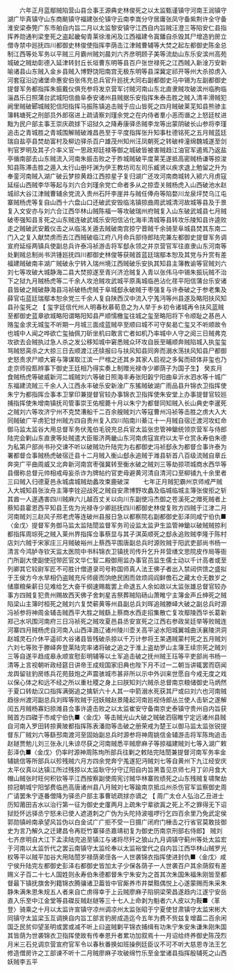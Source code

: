 <!-- { "loadSidebar": true } -->
　　六年正月蓝鄢贼陷营山县佥事王源典史林俊死之以太监甄谨镇守河南王润镇守湖广毕真镇守山东商颷镇守福建张伦镇守云南李嵩分守居庸张凤守备紫荆许全守备淮安梁泰筦广东市舶自内旨二月以太监黎安镇守江西自内旨贼汪澄三等陷安仁县指挥养勋通判梁奎死之盗起畿甸青莱徐淮闲及江西福建令寘鐇自杀毁其尸增造豹房立僧寺禁中廵抚四川都御史林俊使指挥李荫击江津贼曹辅等大焚之起左都御史陈金总制江西等处军务以平贼三月霸州贼刘晨刘六齐彦明顾子美等流劫山东乐安滨州高苑城破之贼劫彰德入延津转封丘长垣曹东明等县百户张世禄死之江西贼入新淦万安新喻诸县山东贼入金乡县贼入博野饶阳南宫无极东明等县深冀定祁开等州大杀掠虏入河套寇沿边诸堡命惠安伯张伟充总兵官升廵抚大同右副都御史马中锡为左副都御史提督军务都指挥朱振戴仪俱充参将发京营军讨贼河南山东北直隶贼攻破滨州临朐临淄昌乐日照蒲台武城阳信曲阜泰安诸州县贼据乐安指挥朱泰击胜之贼入清丰滑贼犯阙里贼破郾城贼犯信阳指挥马振陈镇追击贼于应山皆死之四月贼破莱芜知县熊骖主簿韩塘死之刑部员外郎宿进上疏请察刘瑾余党之在内侍者羣小恶而谮之上怒廷杖进黜为民户部主事王崇庆疏捄下诏狱久之降寿康驿丞贼李龙等出蒙阴破长山参将李瑾追击之青城胜之青城围解贼破潍昌邑至于平度指挥张升知事杜德铭死之五月贼蓝廷瑞自盐亭县焚劫富村及柳边驿杀百户雄茂州知州汪凤朝死之转破梓潼绵魏城遂至剑判官罗明及其子介率义官一思政郑廷禄等御之城破皆被害贼趋江油官军遏焉乃返盐亭循南部去山东贼流入河南朱振击败之于胙城贼破平度莱芜遂抵高密贼杨谦等掠浚知县陈滞击胜之遁入太行山册吁渊为伊王教坊司左司乐臧贤以疾求退上勉留之升为奉銮河南贼入湖广破云梦掠黄趋江西掠星子复归湖广还攻河南商城转入颍六月虏寇延绥山西贼李华等起与刘六合刘瑾余党亡命者多从之掠壶关贼杨虎入山西破池水赵城祁大谷江津贼曹辅余党流入贵州石阡李崖井与贼任俸舟等陷婺川龙泉坪焚乌江屯寨贼杨虎等复自山西十六盘山口还破武安毁临洺镇掠曲周武城清河故城等县及于景复入文安亦与刘六合江西华林山贼陈福一等攻破瑞州府贼复入山东破武城县七月贼破枣强知县豸死之山东贼连破武城乐安阳信沾化海丰清城等县转攻乐陵知县许逵败走之贼破武安戴仪击之从临洺关遁去贼破南宫掠宁晋贼千余骑至阜城县焚其东南二门入之复入献焚虏而去江西贼破临江府八月命兵部侍郎陆完兼左都御史提督军务调宣府延绥两镇兵使副总兵许泰冯祯游击将军郄永领之并京营官军往直隶山东河南等处剿贼总制尚书洪锺廵抚四川都御史林俊等获贼首蓝廷瑞鄢本恕及其党与升赏有差福建贼破南丰湖广贼破永宁转入瑞州境江西贼破乐安执其知县主簿教谕等官贼刘六刘七等攻破大城静海二县大焚掠遂至青兴济沧贼复入青以张伟马中锡朱振玩贼不治下之狱九月贼杨虎等二千余人攻沧贼攻武城平原禹城临邑沾化荏平阳信蒲台乐安诸县皆破之贼破静海县冯祯破杨虎贼于阜城郄永破贼于枣强复与许泰破之于参老集及薛官屯蓝廷瑞鄢本恕余党三千余人复自陕西汉中流入宁羗沔等州县遂及略阳扶风知县孙玺死之 【 玺字廷信代州人明春秋慕荀息之为人举于乡初令诸城再令扶风蓝贼至都御史蓝章欲城略阳谓略阳知县严顺懦檄玺往城之玺至略阳将下令顺耻之惎邑人赂玺金求无城玺不听期一月城三面成蓝贼卒至顺曰城不可守矣曷亡玺又不听顺故令也城中人闻之哗欲亡玺抽佩刀斫坐机曰敢言亡者如机乃率城中人守之阅三日贼弗克攻欲去会贼执过急人杀之发公移知城中窘悉贼众环攻自辰至晡顺奔贼陷城入执玺玺骂贼怒脔杀之大掠三日去顺渡江还牍报曰与扶风知县同奔而溺水荡扶风知县尸都御史怒责求尸顺大窘与簿谋取江滨一尸棺之还其乡其家人启视之多髯而硕体非玺也乃走京师投匦辨事下御史王廷相乃得实奏上制赠光禄寺少卿荫子为国子生】 癸亥月食贼杨虎等破威新河二城贼刘六等破日照海丰寿张阳榖宁阳曲阜沂水泗水等十城广东福建流贼三千余人入江西永丰破乐安新淦广东猺贼破湖广雨品县升锦衣卫指挥使朱宁为都指挥佥事本卫掌印兼提督官较办事锦衣卫指挥使朱安堂上办事提督官较廵捕指挥使朱增南镇抚司管事崇王佑樒薨十月以朱宁为都督同知贼入长山典史李暹死之贼刘六等攻济宁州不克焚漕船千二百余艘贼刘六等寇曹州冯祯等击胜之虏大入大同贼破广平虏犯甘州贼方四自贵州复入四川陷南川綦江十一月贼自宿迁渡河攻虹命御马监太监谷大用总督军务伏羗伯毛锐充总兵官太监张忠管神鎗统领京营军与侍郎陆完会剿山东直隶等处贼遣大臣赈济两畿山东河南虏寇宣府以太平仓赏永寿伯朱德为私第户部尚书孙交谏不听以破贼功升陆完为右都御史冯祯郄永为都督佥事许泰为署都督佥事贼杨虎破宿迁县十二月贼入衡山郄永追贼于潍县斩首八百级流贼自章丘奔突广平曲周威又北奔新河南宫枣强冀转至衡水破之贼刘三等劫掠项城商水西华等县僣称总督元帅相戒毋妄杀诈为牌帖约官吏毋避黄河清自清河口至柳铺九十余里者三曰贼入归德夏邑永城虞城贼劫蠡攻束鹿破深 
　　七年正月贼犯霸州京师戒严贼入大城知县张汝舟主簿李铨迎战死之贼自安肃博野攻蠡及临城临城主簿张俊拒之斩其酋一人遂遇害四川贼麻六儿越百丈关以向川东副使冯杰御之苍溪死之赠死贼者上蔡知县霍恩西平知县王佐为光禄寺少卿廵抚四川都御史林俊复败方四贼于江津二月河南贼刘三赵风子邢老虎等连破州县报日急以都察院右副都御史彭泽同咸宁伯仇■〈金戊〉提督军务御马监太监陆誾监督军务司设监太监尹生监管神鎗以破贼贼掠利都指挥周琮死之贼入莱州界指挥佥事蔡显与其子淇英顺死之郄永追败贼李隆于陈村店刘六贼于宋家庄三月贼破裕州上蔡西平围唐副总兵时源败贼于阳武吏部尚书杨一清言今鸿胪寺钦天监太医院中书科锦衣卫镇抚司传升乞升并营缮文思院皮作局等衙门所副大使副使冠带匠官文华仁智二殿御用监办事官员监生儒士动以千计高者或至列卿其它较尉军匠不可胜计僧道录司号称国师真人法王佛子者出入禁闼供馈之盛拟于王侯方今水旱相仍盗贼充斥师疲而饷绝民困而敛烦闾阎鲜儋石之藏太仓无数岁之储廪粮柴薪日见难给乞大奋干纲速赐裁罢上命退五人余如故以太监张雄总督官较办事方四贼复犯贵州赐故西天佛子舍刺星吉祭葬贼陷砀山萧睢宁主簿金声丘绅死之贼陷梁山主簿时桓死之贼刘六复焚蕲黄等州县副总兵刘晖追贼滕峄大破之副总兵时源冯祯参将神周金辅击贼西平大胜之贼繇上蔡商水西走招集散亡复攻鄢陵西华长葛新郑己水巩围河南府三日冯祯死之贼攻夏邑县丞安宣死之江西右参政吴廷举等败贼连河寨四月贼杨虎自河南入山西泽潞辽诸州陵川壶关高平泌水阳城翼城曲沃襄陵洪洞赵城灵石介休平遥祁大谷诸县皆残破杀掠以千万计参将王杲遇贼蒙村死之五月贼刘六刘七等败于滕峄奔登莱陆完率诸将破之追之于淮上盗劫罗山主簿王续宗死之贼刘三等自遂平趋成皋永顺宣慰彭明辅等以土军追击破之抚州贼王珏等平吏部尚书杨一清等上言视朝听政经筵日讲帝王成规国家旧典也陛下月不过一二朝当讲辄罢而窃闻龙舆留驻豹房练兵花苑鼓炮之声震骇城市甚非所以示中外训来世愿自今戒无度之戏以保心体之和远不经之所以重社稷之身上曰朕知刘六贼杀总督南京粮储御史马炳然于夏口转劫汉口指挥满弼追之擒斩六十人其一中箭溺水死获其尸或曰刘六也河南贼趋徐州渡河副总兵刘晖等败贼于冠妖贼赵景隆起河南廵视侍郎丛兰使人击斩之遂解闰五月贼杨寡妇掠潍县佥事许逵击败之以太监崔安守备南京史泰镇守贵州自内旨获贼首方四磔于市咸宁伯仇■〈金戊〉等击贼光山大破之贼破泗宿睢宁定远诸州县贼自河南入罗田转掠黄陂都指挥陈表潘勋等击破之册荣戒为楚王以御马监太监张锐提督东厂贼刘六等繇邳南渡河至固始副总兵时源参将神周姚信金辅游击将军陈珣追击赵鐩贾勉儿刘三张永儿朱谅尽获之河南贼悉平贼廖麻子等掠福建贼刘七等入湖广敕彭泽仇■〈金戊〉仍率时源神周陈珣所部兵往剿之敕陆完陆誾兼提督河南军务率金辅姚信等所部兵以殄残贼六月方四余党奔宁羗遂犯沔贼刘七等自黄州下九江经安庆太平仪真以达镇江所过残掠以太监耿守分守辽阳自内旨黑眚见京师七月丁卯月食大帽山贼张时旺何积钦等平江西按察副使周宪讨贼华林寨败绩死之山东残贼复啸聚劫掠冠朝城宁阳邹费临邑高唐诸州县八月贼刘七等踰南京抵瓜州杀伤官军监察御史周广请罢朱宁逐番僧降为驿丞户部主事曹琥疏捄亦谪之 【 周广太仓人弘治乙丑进士历知莆田吉水以治行第一征为御史史廑两月上疏朱宁辈欲寘之死上不之罪得无下诏狱贬怀远驿丞宁怒未已使人遮道刺之广伪为头陀持波嗢啰行乞四百余里乃免武定侯郭勋镇岭南承望风旨伪以白金试广广拒不受一日摄广闭府门棰击之行省官莫敢技御史为言乃解久之迁建昌令再贬竹寨驿丞嘉靖初复为御史历南京刑部右侍郎】 贼刘七齐彦明自大江下孟渎陆完追至镇江与诸将尽歼之狼山九月调镇守蓟州等处太监宏于河南以太监忻代之罢云南镇守太监纶奉以太监裕堂代之自内旨江西华林山贼罗光权等平以贼平加谷大用陆誾岁禄荫弟侄各一人世袭锦衣指挥使进封仇■〈金戊〉咸宁侯升陆完左都御史彭泽右都御史皆加太子少保各荫子一人世袭百户其余荫叙有差赐义子百二十七人国姓则永寿伯朱德都督朱宁朱安为之首其次朱国朱福朱刚皆至都督最下镇抚旗舍列籍锦衣腾骧诸卫葢皆中官厮养市井桀黠偶悦上心遂蒙赐而朱采朱静朱满朱恩朱规五人者来自亡虏得幸于上云贼廖麻子陷铜梁荣昌遂趋内江遂宁安岳直入乐至中江金堂等县磔反贼赵鐩等三十七人上命剥为魁者六人皮以为鞍■〈革登〉骑乘之十月以太监许宣镇守凉州调凉州太监张昭于宁夏使甘肃镇守太监宋彬大同镇守太监梁玉互调换自内旨工部言豹房成造迄今五年为费不赀兹复增葢二百余闲国乏民贫仰望圣明或罢或减不听上曰盗贼剿平锦衣捕缉有功朱宁朱安朱谦朱刚朱国其皆荫为世袭锦衣卫指挥使故有传奉恩升者累功加叙焉十一月诏给终养御史陈茂烈月米三石兑调京营宣府官军令以春秋番换如班操例廷臣议不可不听大慈恩寺法王乞修造僧房许之工部谏不听十二月贼廖麻子攻破绵竹乐至金堂诸县指挥殷辅死之山西妖贼李五平 
